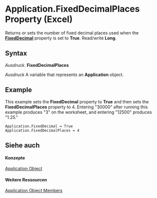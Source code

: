 
# Application.FixedDecimalPlaces Property (Excel)

Returns or sets the number of fixed decimal places used when the  **[FixedDecimal](49b0a3de-bf5a-0130-e473-5b52f761932a.md)** property is set to **True**. Read/write **Long**.


## Syntax

 _Ausdruck_. **FixedDecimalPlaces**

 _Ausdruck_ A variable that represents an **Application** object.


## Example

This example sets the  **FixedDecimal** property to **True** and then sets the **FixedDecimalPlaces** property to 4. Entering "30000" after running this example produces "3" on the worksheet, and entering "12500" produces "1.25."


```
Application.FixedDecimal = True 
Application.FixedDecimalPlaces = 4
```


## Siehe auch


#### Konzepte


[Application Object](19b73597-5cf9-4f56-8227-b5211f657f6f.md)
#### Weitere Ressourcen


[Application Object Members](http://msdn.microsoft.com/library/4cb9ca42-8d07-cc9c-2d80-4eb9a5921e1e%28Office.15%29.aspx)
